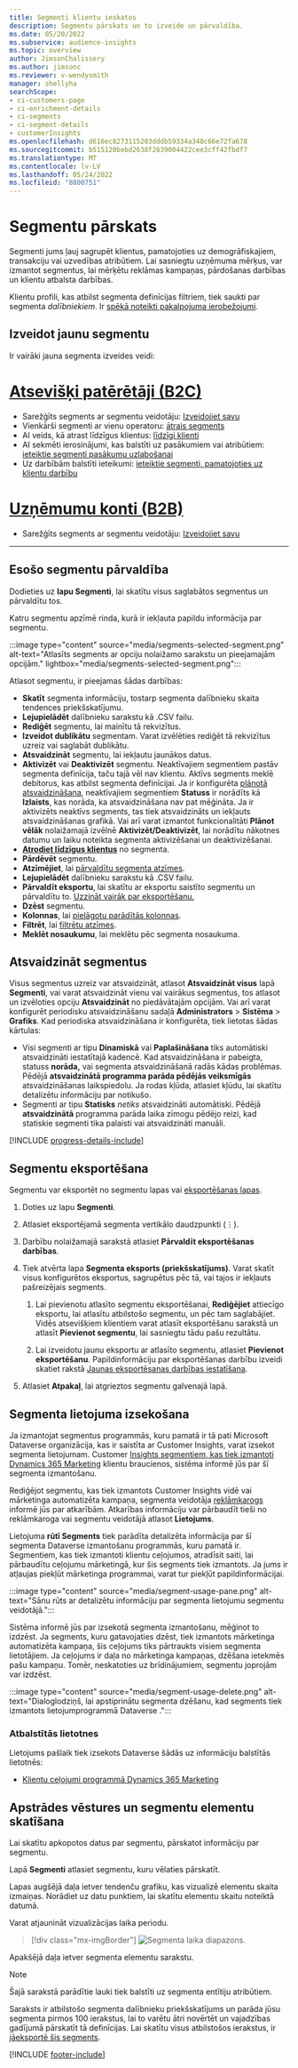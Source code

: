 ```yaml
---
title: Segmenti klientu ieskatos
description: Segmentu pārskats un to izveide un pārvaldība.
ms.date: 05/20/2022
ms.subservice: audience-insights
ms.topic: overview
author: JimsonChalissery
ms.author: jimsonc
ms.reviewer: v-wendysmith
manager: shellyha
searchScope:
- ci-customers-page
- ci-enrichment-details
- ci-segments
- ci-segment-details
- customerInsights
ms.openlocfilehash: d616ec8273115203dddb59334a348c66e72fa678
ms.sourcegitcommit: b515120bebd2638f2639004422cee3cff42fbdf7
ms.translationtype: MT
ms.contentlocale: lv-LV
ms.lasthandoff: 05/24/2022
ms.locfileid: "8800751"
---
```

# <a name="segments-overview"></a>Segmentu pārskats

Segmenti jums ļauj sagrupēt klientus, pamatojoties uz demogrāfiskajiem, transakciju vai uzvedības atribūtiem. Lai sasniegtu uzņēmuma mērķus, var izmantot segmentus, lai mērķētu reklāmas kampaņas, pārdošanas darbības un klientu atbalsta darbības.

Klientu profili, kas atbilst segmenta definīcijas filtriem, tiek saukti par segmenta *dalībniekiem*. Ir [spēkā noteikti pakalpojuma ierobežojumi](/dynamics365/customer-insights/service-limits).

## <a name="create-a-new-segment"></a>Izveidot jaunu segmentu

Ir vairāki jauna segmenta izveides veidi: 

# <a name="individual-consumers-b-to-c"></a>[Atsevišķi patērētāji (B2C)](#tab/b2c)

- Sarežģīts segments ar segmentu veidotāju: [Izveidojiet savu](segment-builder.md#create-a-new-segment) 
- Vienkārši segmenti ar vienu operatoru: [ātrais segments](segment-builder.md#quick-segments) 
- AI veids, kā atrast līdzīgus klientus: [līdzīgi klienti](find-similar-customer-segments.md) 
- AI sekmēti ierosinājumi, kas balstīti uz pasākumiem vai atribūtiem: [ieteiktie segmenti pasākumu uzlabošanai](suggested-segments.md) 
- Uz darbībām balstīti ieteikumi: [ieteiktie segmenti, pamatojoties uz klientu darbību](suggested-segments-activity.md) 

# <a name="business-accounts-b-to-b"></a>[Uzņēmumu konti (B2B)](#tab/b2b)

- Sarežģīts segments ar segmentu veidotāju: [Izveidojiet savu](segment-builder.md#create-a-new-segment)

---

## <a name="manage-existing-segments"></a>Esošo segmentu pārvaldība

Dodieties uz **lapu Segmenti**, lai skatītu visus saglabātos segmentus un pārvaldītu tos.

Katru segmentu apzīmē rinda, kurā ir iekļauta papildu informācija par segmentu.

:::image type="content" source="media/segments-selected-segment.png" alt-text="Atlasīts segments ar opciju nolaižamo sarakstu un pieejamajām opcijām." lightbox="media/segments-selected-segment.png":::

Atlasot segmentu, ir pieejamas šādas darbības:

- **Skatīt** segmenta informāciju, tostarp segmenta dalībnieku skaita tendences priekšskatījumu.
- **Lejupielādēt** dalībnieku sarakstu kā .CSV failu.
- **Rediģēt** segmentu, lai mainītu tā rekvizītus.
- **Izveidot dublikātu** segmentam. Varat izvēlēties rediģēt tā rekvizītus uzreiz vai saglabāt dublikātu.
- **Atsvaidzināt** segmentu, lai iekļautu jaunākos datus.
- **Aktivizēt** vai **Deaktivizēt** segmentu. Neaktīvajiem segmentiem pastāv segmenta definīcija, taču tajā vēl nav klientu. Aktīvs segments meklē debitorus, kas atbilst segmenta definīcijai. Ja ir konfigurēta [plānotā atsvaidzināšana](system.md#schedule-tab), neaktīvajiem segmentiem **Statuss** ir norādīts kā **Izlaists**, kas norāda, ka atsvaidzināšana nav pat mēģināta. Ja ir aktivizēts neaktīvs segments, tas tiek atsvaidzināts un iekļauts atsvaidzināšanas grafikā.
  Vai arī varat izmantot funkcionalitāti **Plānot vēlāk** nolaižamajā izvēlnē **Aktivizēt/Deaktivizēt**, lai norādītu nākotnes datumu un laiku noteikta segmenta aktivizēšanai un deaktivizēšanai.
- **[Atrodiet līdzīgus klientus](find-similar-customer-segments.md)** no segmenta.
- **Pārdēvēt** segmentu.
- **Atzīmējiet**, lai [pārvaldītu segmenta atzīmes](work-with-tags-columns.md#manage-tags).
- **Lejupielādēt** dalībnieku sarakstu kā .CSV failu.
- **Pārvaldīt eksportu**, lai skatītu ar eksportu saistīto segmentu un pārvaldītu to. [Uzzināt vairāk par eksportēšanu.](export-destinations.md)
- **Dzēst** segmentu.
- **Kolonnas**, lai [pielāgotu parādītās kolonnas](work-with-tags-columns.md#customize-columns).
- **Filtrēt**, lai [filtrētu atzīmes](work-with-tags-columns.md#filter-on-tags).
- **Meklēt nosaukumu**, lai meklētu pēc segmenta nosaukuma.

## <a name="refresh-segments"></a>Atsvaidzināt segmentus

Visus segmentus uzreiz var atsvaidzināt, atlasot **Atsvaidzināt visus** lapā **Segmenti**, vai varat atsvaidzināt vienu vai vairākus segmentus, tos atlasot un izvēloties opciju **Atsvaidzināt** no piedāvātajām opcijām. Vai arī varat konfigurēt periodisku atsvaidzināšanu sadaļā **Administrators** > **Sistēma** > **Grafiks**. Kad periodiska atsvaidzināšana ir konfigurēta, tiek lietotas šādas kārtulas:

- Visi segmenti ar tipu **Dinamiskā** vai **Paplašināšana** tiks automātiski atsvaidzināti iestatītajā kadencē. Kad atsvaidzināšana ir pabeigta, statuss **norāda,** vai segmenta atsvaidzināšanā radās kādas problēmas. Pēdējā **atsvaidzinātā programma parāda pēdējās veiksmīgās** atsvaidzināšanas laikspiedolu. Ja rodas kļūda, atlasiet kļūdu, lai skatītu detalizētu informāciju par notikušo.
- Segmenti ar tipu **Statisks** *netiks* atsvaidzināti automātiski. Pēdējā **atsvaidzinātā** programma parāda laika zīmogu pēdējo reizi, kad statiskie segmenti tika palaisti vai atsvaidzināti manuāli.

[!INCLUDE [progress-details-include](includes/progress-details-pane.md)]

## <a name="export-segments"></a>Segmentu eksportēšana

Segmentu var eksportēt no segmentu lapas vai [eksportēšanas lapas](export-destinations.md). 

1. Doties uz lapu **Segmenti**.

1. Atlasiet eksportējamā segmenta vertikālo daudzpunkti (&vellip;).

1. Darbību nolaižamajā sarakstā atlasiet **Pārvaldīt eksportēšanas darbības**.

1. Tiek atvērta lapa **Segmenta eksports (priekšskatījums)**. Varat skatīt visus konfigurētos eksportus, sagrupētus pēc tā, vai tajos ir iekļauts pašreizējais segments.

   1. Lai pievienotu atlasīto segmentu eksportēšanai, **Rediģējiet** attiecīgo eksportu, lai atlasītu atbilstošo segmentu, un pēc tam saglabājiet. Vidēs atsevišķiem klientiem varat atlasīt eksportēšanu sarakstā un atlasīt **Pievienot segmentu**, lai sasniegtu tādu pašu rezultātu.

   1. Lai izveidotu jaunu eksportu ar atlasīto segmentu, atlasiet **Pievienot eksportēšanu**. Papildinformāciju par eksportēšanas darbību izveidi skatiet rakstā [Jaunas eksportēsanas darbības iestatīšana](export-destinations.md#set-up-a-new-export).

1. Atlasiet **Atpakaļ**, lai atgrieztos segmentu galvenajā lapā.

## <a name="track-usage-of-a-segment"></a>Segmenta lietojuma izsekošana

Ja izmantojat segmentus programmās, kuru pamatā ir tā pati Microsoft Dataverse organizācija, kas ir saistīta ar Customer Insights, varat izsekot segmenta lietojumam. Customer [Insights segmentiem, kas tiek izmantoti Dynamics 365 Marketing](/dynamics365/marketing/real-time-marketing-ci-profile) klientu braucienos, sistēma informē jūs par šī segmenta izmantošanu.

Rediģējot segmentu, kas tiek izmantots Customer Insights vidē vai mārketinga automatizēta kampaņa, segmenta veidotāja [reklāmkarogs](segment-builder.md) informē jūs par atkarībām. Atkarības informāciju var pārbaudīt tieši no reklāmkaroga vai segmentu veidotājā atlasot **Lietojums**.

Lietojuma **rūtī Segments** tiek parādīta detalizēta informācija par šī segmenta Dataverse izmantošanu programmās, kuru pamatā ir. Segmentiem, kas tiek izmantoti klientu ceļojumos, atradīsit saiti, lai pārbaudītu ceļojumu mārketingā, kur šis segments tiek izmantots. Ja jums ir atļaujas piekļūt mārketinga programmai, varat tur piekļūt papildinformācijai.

:::image type="content" source="media/segment-usage-pane.png" alt-text="Sānu rūts ar detalizētu informāciju par segmenta lietojumu segmentu veidotājā.":::

Sistēma informē jūs par izsekotā segmenta izmantošanu, mēģinot to izdzēst. Ja segments, kuru gatavojaties dzēst, tiek izmantots mārketinga automatizēta kampaņa, šis ceļojums tiks pārtraukts visiem segmenta lietotājiem. Ja ceļojums ir daļa no mārketinga kampaņas, dzēšana ietekmēs pašu kampaņu. Tomēr, neskatoties uz brīdinājumiem, segmentu joprojām var izdzēst.

:::image type="content" source="media/segment-usage-delete.png" alt-text="Dialoglodziņš, lai apstiprinātu segmenta dzēšanu, kad segments tiek izmantots lietojumprogrammā Dataverse .":::

### <a name="supported-apps"></a>Atbalstītās lietotnes

Lietojums pašlaik tiek izsekots Dataverse šādās uz informāciju balstītās lietotnēs:

- [Klientu ceļojumi programmā Dynamics 365 Marketing](/dynamics365/marketing/real-time-marketing-ci-profile)

## <a name="view-processing-history-and-segment-members"></a>Apstrādes vēstures un segmentu elementu skatīšana

Lai skatītu apkopotos datus par segmentu, pārskatot informāciju par segmentu.

Lapā **Segmenti** atlasiet segmentu, kuru vēlaties pārskatīt.

Lapas augšējā daļa ietver tendenču grafiku, kas vizualizē elementu skaita izmaiņas. Norādiet uz datu punktiem, lai skatītu elementu skaitu noteiktā datumā.

Varat atjaunināt vizualizācijas laika periodu.

> [!div class="mx-imgBorder"]
> ![Segmenta laika diapazons.](media/segment-time-range.png "Segmenta laika diapazons")

Apakšējā daļa ietver segmenta elementu sarakstu.

> [!NOTE]
> Šajā sarakstā parādītie lauki tiek balstīti uz segmenta entītiju atribūtiem.
>
>Saraksts ir atbilstošo segmenta dalībnieku priekšskatījums un parāda jūsu segmenta pirmos 100 ierakstus, lai to varētu ātri novērtēt un vajadzības gadījumā pārskatīt tā definīcijas. Lai skatītu visus atbilstošos ierakstus, ir [jāeksportē šis segments](export-destinations.md).

[!INCLUDE [footer-include](includes/footer-banner.md)]
